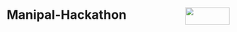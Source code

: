 # Manipal-Hackathon <img align="right" width="100" height="40" src="https://hackathon.techtatva.in/images/darktheme/logo1.svg">
